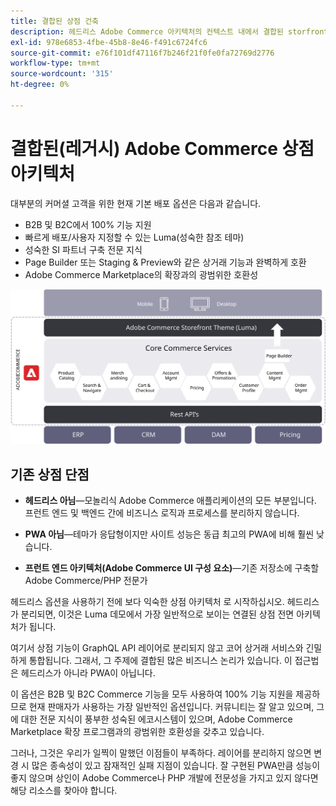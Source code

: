 ```yaml
---
title: 결합된 상점 건축
description: 헤드리스 Adobe Commerce 아키텍처의 컨텍스트 내에서 결합된 storfront가 의미하는 바에 대해 알아봅니다.
exl-id: 978e6853-4fbe-45b8-8e46-f491c6724fc6
source-git-commit: e76f101df47116f7b246f21f0fe0fa72769d2776
workflow-type: tm+mt
source-wordcount: '315'
ht-degree: 0%

---
```


# 결합된(레거시) Adobe Commerce 상점 아키텍처

대부분의 커머셜 고객을 위한 현재 기본 배포 옵션은 다음과 같습니다.

- B2B 및 B2C에서 100% 기능 지원
- 빠르게 배포/사용자 지정할 수 있는 Luma(성숙한 참조 테마)
- 성숙한 SI 파트너 구축 전문 지식
- Page Builder 또는 Staging &amp; Preview와 같은 상거래 기능과 완벽하게 호환
- Adobe Commerce Marketplace의 확장과의 광범위한 호환성

![결합된 Adobe Commerce 상점 전면 아키텍처를 보여주는 다이어그램](../../../assets/playbooks/coupled-storefront-architecture.svg)

## 기존 상점 단점

- **헤드리스 아님**—모놀리식 Adobe Commerce 애플리케이션의 모든 부분입니다. 프런트 엔드 및 백엔드 간에 비즈니스 로직과 프로세스를 분리하지 않습니다.

- **PWA 아님**—테마가 응답형이지만 사이트 성능은 동급 최고의 PWA에 비해 훨씬 낮습니다.

- **프런트 엔드 아키텍처(Adobe Commerce UI 구성 요소)**—기존 저장소에 구축할 Adobe Commerce/PHP 전문가

헤드리스 옵션을 사용하기 전에 보다 익숙한 상점 아키텍처 로 시작하십시오. 헤드리스가 분리되면, 이것은 Luma 데모에서 가장 일반적으로 보이는 연결된 상점 전면 아키텍처가 됩니다.

여기서 상점 기능이 GraphQL API 레이어로 분리되지 않고 코어 상거래 서비스와 긴밀하게 통합됩니다. 그래서, 그 주제에 결합된 많은 비즈니스 논리가 있습니다. 이 접근법은 헤드리스가 아니라 PWA이 아닙니다.

이 옵션은 B2B 및 B2C Commerce 기능을 모두 사용하여 100% 기능 지원을 제공하므로 현재 판매자가 사용하는 가장 일반적인 옵션입니다. 커뮤니티는 잘 알고 있으며, 그에 대한 전문 지식이 풍부한 성숙된 에코시스템이 있으며, Adobe Commerce Marketplace 확장 프로그램과의 광범위한 호환성을 갖추고 있습니다.

그러나, 그것은 우리가 일찍이 말했던 이점들이 부족하다. 레이어를 분리하지 않으면 변경 시 많은 종속성이 있고 잠재적인 실패 지점이 있습니다. 잘 구현된 PWA만큼 성능이 좋지 않으며 상인이 Adobe Commerce나 PHP 개발에 전문성을 가지고 있지 않다면 해당 리소스를 찾아야 합니다.
